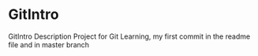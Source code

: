 # GitIntro
GitIntro Description
Project for Git Learning, my first commit in the readme file and in master branch

